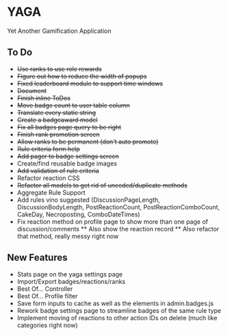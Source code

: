 # YAGA
Yet Another Gamification Application

## To Do

* ~~Use ranks to use role rewards~~
* ~~Figure out how to reduce the width of popups~~
* ~~Fixed leaderboard module to support time windows~~
* ~~Document~~
* ~~Finish inline ToDos~~
* ~~Move badge count to user table column~~
* ~~Translate every static string~~
* ~~Create a badgeaward model~~
* ~~Fix all badges page query to be right~~
* ~~Finish rank promotion screen~~
* ~~Allow ranks to be permanent (don't auto promote)~~
* ~~Rule criteria form help~~
* ~~Add pager to badge settings screen~~
* Create/find reusable badge images
* ~~Add validation of rule criteria~~
* Refactor reaction CSS
* ~~Refactor all models to get rid of uneeded/duplicate methods~~
* Aggregate Rule Support
* Add rules vino suggested (DiscussionPageLength, DiscussionBodyLength, PostReactionCount, PostReactionComboCount, CakeDay, Necroposting, ComboDateTimes)
* Fix reaction method on profile page to show more than one page of discussion/comments
** Also show the reaction record
** Also refactor that method, really messy right now

## New Features
* Stats page on the yaga settings page
* Import/Export badges/reactions/ranks
* Best Of... Controller
* Best Of... Profile filter
* Save form inputs to cache as well as the elements in admin.badges.js
* Rework badge settings page to streamline badges of the same rule type
* Implement moving of reactions to other action IDs on delete (much like categories right now)
